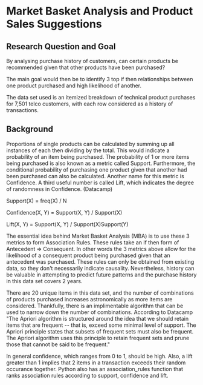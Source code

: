 # Market Basket Analysis and Product Sales Suggestions

## Research Question and Goal
By analysing purchase history of customers, can certain products be recommended given that other products have been purchased?

The main goal would then be to identify 3 top if then relationships between one product purchased and high likelihood of another.

The data set used is an itemized breakdown of technical product purchases for 7,501 telco customers, with each row considered as a history of transactions.

## Background
Proportions of single products can be calculated by summing up all instances of each then dividing by the total. This would indicate a probability of an item being purchased. The probability of 1 or more items being purchased is also known as a metric called Support. Furthermore, the conditional probability of purchasing one product given that another had been purchased can also be calculated. Another name for this metric is Confidence. A third useful number is called Lift, which indicates the degree of randomness in Confidence. (Datacamp)

Support(X) = freq(X) / N

Confidence(X, Y) = Support(X, Y) / Support(X)

Lift(X, Y) = Support(X, Y) / Support(X)Support(Y)

The essential idea behind Market Basket Analysis (MBA) is to use these 3 metrics to form Association Rules. These rules take an if then form of Antecedent => Consequent. In other words the 3 metrics above allow for the likelihood of a consequent product being purchased given that an antecedent was purchased. These rules can only be obtained from existing data, so they don't necessarily indicate causality. Nevertheless, history can be valuable in attempting to predict future patterns and the purchase history in this data set covers 2 years.

There are 20 unique items in this data set, and the number of combinations of products purchased increases astronomically as more items are considered. Thankfully, there is an implimentable algorithm that can be used to narrow down the number of combinations. According to Datacamp "The Apriori algorithm is structured around the idea that we should retain items that are frequent -- that is, exceed some minimal level of support. The Apriori principle states that subsets of frequent sets must also be frequent. The Apriori algorithm uses this principle to retain frequent sets and prune those that cannot be said to be frequent."

In general confidence, which ranges from 0 to 1, should be high. Also, a lift greater than 1 implies that 2 items in a transaction exceeds their random occurance together. Python also has an association_rules function that ranks association rules according to support, confidence and lift.
